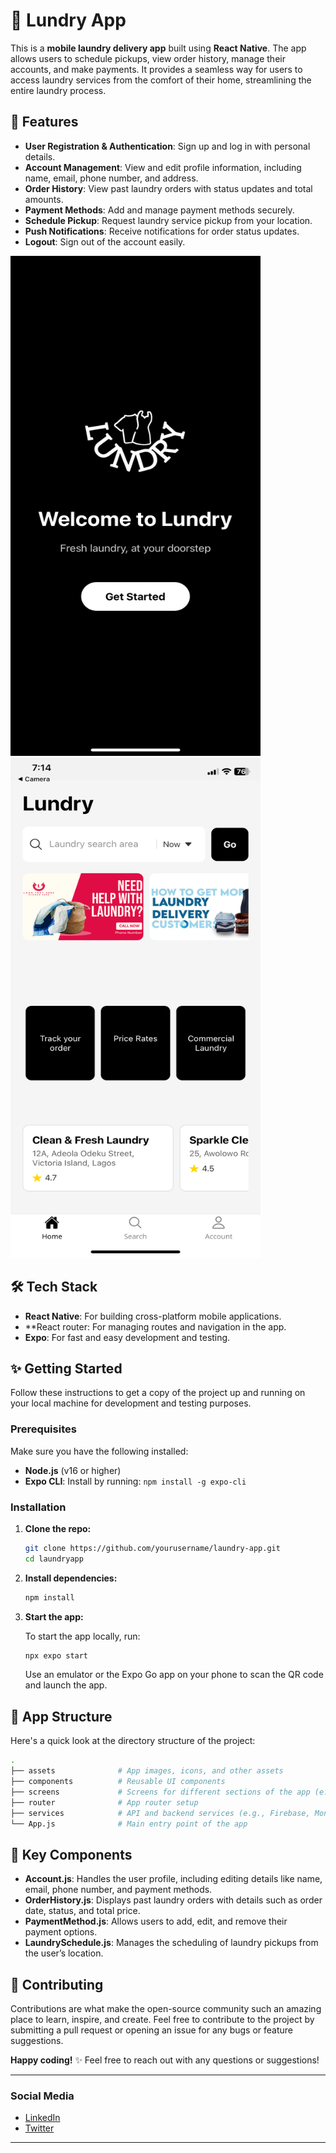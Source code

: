 

# 🚀 Lundry App

This is a **mobile laundry delivery app** built using **React Native**. The app allows users to schedule pickups, view order history, manage their accounts, and make payments. It provides a seamless way for users to access laundry services from the comfort of their home, streamlining the entire laundry process.

## 📱 Features

- **User Registration & Authentication**: Sign up and log in with personal details.
- **Account Management**: View and edit profile information, including name, email, phone number, and address.
- **Order History**: View past laundry orders with status updates and total amounts.
- **Payment Methods**: Add and manage payment methods securely.
- **Schedule Pickup**: Request laundry service pickup from your location.
- **Push Notifications**: Receive notifications for order status updates.
- **Logout**: Sign out of the account easily.

<img src="./assets/images/div1.png" alt="Description" height="800" width="400">

<img src="./assets/images/div2.png" alt="Description" height="800" width="400">


## 🛠️ Tech Stack

- **React Native**: For building cross-platform mobile applications.
- **React router: For managing routes and navigation in the app.
- **Expo**: For fast and easy development and testing.


## ✨ Getting Started

Follow these instructions to get a copy of the project up and running on your local machine for development and testing purposes.

### Prerequisites

Make sure you have the following installed:
- **Node.js** (v16 or higher)
- **Expo CLI**: Install by running: `npm install -g expo-cli`


### Installation

1. **Clone the repo:**

   ```bash
   git clone https://github.com/yourusername/laundry-app.git
   cd laundryapp
   ```

2. **Install dependencies:**

   ```bash
   npm install
   ```


3. **Start the app:**

   To start the app locally, run:

   ```bash
   npx expo start
   ```

   Use an emulator or the Expo Go app on your phone to scan the QR code and launch the app.

## 🧩 App Structure

Here's a quick look at the directory structure of the project:

```bash
.
├── assets              # App images, icons, and other assets
├── components          # Reusable UI components
├── screens             # Screens for different sections of the app (e.g., Account, Orders, etc.)
├── router              # App router setup
├── services            # API and backend services (e.g., Firebase, MongoDB)
└── App.js              # Main entry point of the app
```

## 🌟 Key Components

- **Account.js**: Handles the user profile, including editing details like name, email, phone number, and payment methods.
- **OrderHistory.js**: Displays past laundry orders with details such as order date, status, and total price.
- **PaymentMethod.js**: Allows users to add, edit, and remove their payment options.
- **LaundrySchedule.js**: Manages the scheduling of laundry pickups from the user’s location.

## 🤝 Contributing

Contributions are what make the open-source community such an amazing place to learn, inspire, and create. Feel free to contribute to the project by submitting a pull request or opening an issue for any bugs or feature suggestions.


**Happy coding!** ✨ Feel free to reach out with any questions or suggestions!

---

### Social Media
- [LinkedIn](https://www.linkedin.com/in/okwudili-onyido-a79411173)
- [Twitter](https://twitter.com/qubesmagazine)

---

